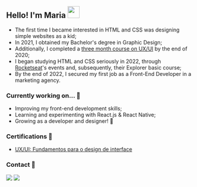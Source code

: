 <h2>Hello! I'm Maria <img src="https://media.giphy.com/media/hvRJCLFzcasrR4ia7z/giphy.gif" width="32" ></h2>
<ul>
  <li>The first time I became interested in HTML and CSS was designing simple websites as a kid;</li>
  <li>In 2021, I obtained my Bachelor's degree in Graphic Design;</li>
  <li>Additionally, I completed a <a href="https://www.coursera.org/account/accomplishments/certificate/K9MS9UMFVCET">three month course on UX/UI</a> by the end of 2020;</li>
  <li>I began studying HTML and CSS seriously in 2022, through <a href="https://www.rocketseat.com.br">Rocketseat</a>'s events and, subsequently, their Explorer basic course;</li>
  <li>By the end of 2022, I secured my first job as a Front-End Developer in a marketing agency.</li>
</ul>

<h3>Currently working on... 💪</h3>
<ul>
  <li>Improving my front-end development skills;</li>
  <li>Learning and experimenting with React.js & React Native;</li>
  <li>Growing as a developer and designer! 🌱</li>
</ul>

  <h3>Certifications 🏅</h3>
  <ul>
    <li><a href="https://www.coursera.org/account/accomplishments/certificate/K9MS9UMFVCET">UX/UI: Fundamentos para o design de interface</a></li>
  </ul>

<h3>Contact 💌</h3>
<p align="left">
  <a href="https://linkedin.com/in/mariak-fla/" alt="LinkedIn">
  <img src="https://img.shields.io/badge/-Linkedin-0e76a8?style=flat-square&logo=Linkedin&logoColor=white&link=https://linkedin.com/in/mariak-fla/" /></a>

  <a href="mailto:mariak.fla@gmail.com" alt="Gmail">
  <img src="https://img.shields.io/badge/-Gmail-FF0000?style=flat-square&labelColor=FF0000&logo=gmail&logoColor=white&link=mailto:mariak.fla@gmail.com" /></a></a>
</p>

